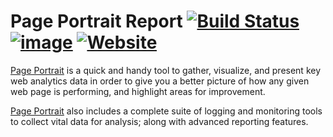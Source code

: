 # Page Portrait Report [![Build Status](https://api.travis-ci.org/PagePortrait/Report.svg?branch=master)](http://travis-ci.org/PagePortrait/Report) [![image](https://img.shields.io/github/contributors/PagePortrait/Report.svg)](https://github.com/PagePortrait/Report/graphs/contributors) [![Website](https://img.shields.io/website-up-down-green-red/https/www.pageportrait.com.svg?style=flat)](https://www.pageportrait.com/)

[Page Portrait](https://www.pageportrait.com) is a quick and handy tool to gather, visualize, and present key web analytics data in order to give you a better picture of how any given web page is performing, and highlight areas for improvement.

[Page Portrait](https://www.pageportrait.com) also includes a complete suite of logging and monitoring tools to collect vital data for analysis; along with advanced reporting features.
